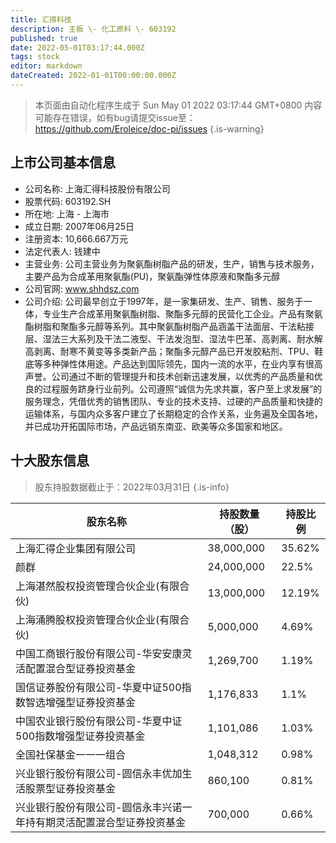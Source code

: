 ```yaml
---
title: 汇得科技
description: 主板 \- 化工原料 \- 603192
published: true
date: 2022-05-01T03:17:44.000Z
tags: stock
editor: markdown
dateCreated: 2022-01-01T00:00:00.000Z
---
```


> 本页面由自动化程序生成于 Sun May 01 2022 03:17:44 GMT+0800
> 内容可能存在错误，如有bug请提交issue至：https://github.com/Eroleice/doc-pi/issues
{.is-warning}

## 上市公司基本信息
- 公司名称: 上海汇得科技股份有限公司
- 股票代码: 603192.SH
- 所在地: 上海 - 上海市
- 成立日期: 2007年06月25日
- 注册资本: 10,666.667万元
- 法定代表人: 钱建中
- 主营业务: 公司主营业务为聚氨酯树脂产品的研发，生产，销售与技术服务，主要产品为合成革用聚氨酯(PU)，聚氨酯弹性体原液和聚酯多元醇
- 公司官网: www.shhdsz.com
- 公司介绍: 公司最早创立于1997年，是一家集研发、生产、销售、服务于一体，专业生产合成革用聚氨酯树脂、聚酯多元醇的民营化工企业。产品有聚氨酯树脂和聚酯多元醇等系列。其中聚氨酯树脂产品涵盖干法面层、干法粘接层、湿法三大系列及干法二液型、干法发泡型、湿法牛巴革、高剥离、耐水解高剥离、耐寒不黄变等多类新产品；聚酯多元醇产品已开发胶粘剂、TPU、鞋底等多种弹性体用途。产品达到国际领先，国内一流的水平，在业内享有很高声誉。公司通过不断的管理提升和技术创新迅速发展，以优秀的产品质量和优良的过程服务跻身行业前列。公司遵照“诚信为先求共赢，客户至上求发展”的服务理念，凭借优秀的销售团队、专业的技术支持、过硬的产品质量和快捷的运输体系，与国内众多客户建立了长期稳定的合作关系，业务遍及全国各地，并已成功开拓国际市场，产品远销东南亚、欧美等众多国家和地区。


## 十大股东信息
> 股东持股数据截止于：2022年03月31日
{.is-info}

| 股东名称 | 持股数量（股） | 持股比例 |
| --- | --- | --- |
| 上海汇得企业集团有限公司 | 38,000,000 | 35.62% |
| 颜群 | 24,000,000 | 22.5% |
| 上海湛然股权投资管理合伙企业(有限合伙) | 13,000,000 | 12.19% |
| 上海涌腾股权投资管理合伙企业(有限合伙) | 5,000,000 | 4.69% |
| 中国工商银行股份有限公司-华安安康灵活配置混合型证券投资基金 | 1,269,700 | 1.19% |
| 国信证券股份有限公司-华夏中证500指数智选增强型证券投资基金 | 1,176,833 | 1.1% |
| 中国农业银行股份有限公司-华夏中证500指数增强型证券投资基金 | 1,101,086 | 1.03% |
| 全国社保基金一一一组合 | 1,048,312 | 0.98% |
| 兴业银行股份有限公司-圆信永丰优加生活股票型证券投资基金 | 860,100 | 0.81% |
| 兴业银行股份有限公司-圆信永丰兴诺一年持有期灵活配置混合型证券投资基金 | 700,000 | 0.66% |




